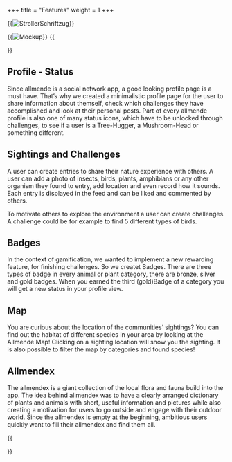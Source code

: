 +++
title = "Features"
weight = 1
+++

{{<image src="Schriftzug.png" alt="StrollerSchriftzug" >}}

{{<image src="FeaturesView.png" alt="Mockup" >}}
{{<section title="Feature set" >}}

## Profile - Status
Since allmende is a social network app, a good looking profile page is a must have.
That’s why we created a minimalistic profile page for the user to share information
about themself, check which challenges they have accomplished and look at their
personal posts. Part of every allmende profile is also one of many status icons,
which have to be unlocked through challenges, to see if a user is a Tree-Hugger, a
Mushroom-Head or something different.

## Sightings and Challenges
A user can create entries to share their nature experience with others. A user can add a photo of insects, birds, plants, amphibians or any other organism they found to entry, add location and even record how it sounds. Each entry is displayed in the feed and can be liked and commented by others.

To motivate others to explore the environment a user can create challenges. A challenge could be for example to find 5 different types of birds.

## Badges
In the context of gamification, we wanted to implement a new rewarding feature, for finishing challenges. So we createt Badges. There are three types of badge in every animal or plant category, there are bronze, silver and gold badges. When you earned the third (gold)Badge of a category you will get a new status in your profile view.

## Map
You are curious about the location of the communities’ sightings? You can find out the habitat of different species in your area by looking at the Allmende Map! Clicking on a sighting location will show you the sighting. It is also possible to filter the map by categories and found species!

## Allmendex
The allmendex is a giant collection of the local flora and fauna build into the app.
The idea behind allmendex was to have a clearly arranged dictionary of plants and
animals with short, useful information and pictures while also creating a motivation
for users to go outside and engage with their outdoor world. Since the allmendex is
empty at the beginning, ambitious users quickly want to fill their allmendex and find
them all.


{{</section>}}